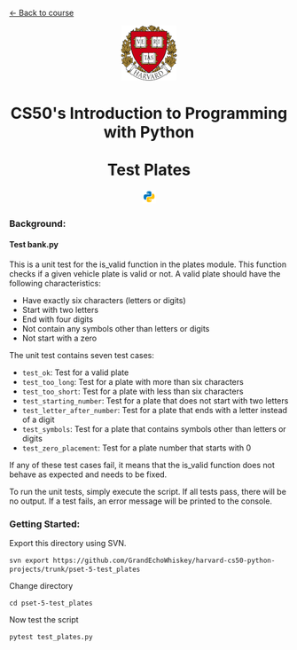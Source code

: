 [<- Back to course](../README.md)

<p align="center"><a href="https://cs50.harvard.edu/python/2022/">
  <img src="https://github.com/GrandEchoWhiskey/grandechowhiskey/blob/main/icons/course/harvard100.png" /><br>
</a></p>
<h1 align="center">CS50's Introduction to Programming with Python<br><br>Test Plates</h1>

<p align="center"><a href="#">
  <img src="https://github.com/GrandEchoWhiskey/grandechowhiskey/blob/main/icons/programming/python.png" />
</a></p>

### Background:
#### Test bank.py
This is a unit test for the is_valid function in the plates module. This function checks if a given vehicle plate is valid or not. A valid plate should have the following characteristics:

- Have exactly six characters (letters or digits)
- Start with two letters
- End with four digits
- Not contain any symbols other than letters or digits
- Not start with a zero

The unit test contains seven test cases:

- `test_ok`: Test for a valid plate
- `test_too_long`: Test for a plate with more than six characters
- `test_too_short`: Test for a plate with less than six characters
- `test_starting_number`: Test for a plate that does not start with two letters
- `test_letter_after_number`: Test for a plate that ends with a letter instead of a digit
- `test_symbols`: Test for a plate that contains symbols other than letters or digits
- `test_zero_placement`: Test for a plate number that starts with 0

If any of these test cases fail, it means that the is_valid function does not behave as expected and needs to be fixed.

To run the unit tests, simply execute the script. If all tests pass, there will be no output. If a test fails, an error message will be printed to the console.
### Getting Started:
Export this directory using SVN.
```
svn export https://github.com/GrandEchoWhiskey/harvard-cs50-python-projects/trunk/pset-5-test_plates
```
Change directory
```
cd pset-5-test_plates
```
Now test the script
```
pytest test_plates.py
```
